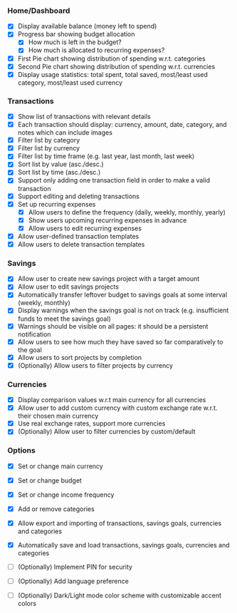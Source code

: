### Home/Dashboard
- [x] Display available balance (money left to spend)
- [x] Progress bar showing budget allocation
	- [x] How much is left in the budget?
	- [x] How much is allocated to recurring expenses?
- [x] First Pie chart showing distribution of spending w.r.t. categories
- [x] Second Pie chart showing distribution of spending w.r.t. currencies
- [x] Display usage statistics: total spent, total saved, most/least used category, most/least used currency

### Transactions
- [x] Show list of transactions with relevant details
- [x] Each transaction should display: currency, amount, date, category, and notes which can include images
- [x] Filter list by category
- [x] Filter list by currency
- [x] Filter list by time frame (e.g. last year, last month, last week)
- [x] Sort list by value (asc./desc.)
- [x] Sort list by time (asc./desc.)
- [x] Support only adding one transaction field in order to make a valid transaction
- [x] Support editing and deleting transactions
- [x] Set up recurring expenses
	- [x] Allow users to define the frequency (daily, weekly, monthly, yearly)
	- [x] Show users upcoming recurring expenses in advance
	- [x] Allow users to edit recurring expenses
- [x] Allow user-defined transaction templates
- [x] Allow users to delete transaction templates

### Savings
- [x] Allow user to create new savings project with a target amount
- [x] Allow user to edit savings projects
- [x] Automatically transfer leftover budget to savings goals at some interval (weekly, monthly) 
- [x] Display warnings when the savings goal is not on track (e.g. insufficient funds to meet the savings goal)
- [x] Warnings should be visible on all pages: it should be a persistent notification
- [x] Allow users to see how much they have saved so far comparatively to the goal
- [x] Allow users to sort projects by completion
- [x] (Optionally) Allow users to filter projects by currency

### Currencies
- [x] Display comparison values w.r.t main currency for all currencies
- [x] Allow user to add custom currency with custom exchange rate w.r.t. their chosen main currency
- [x] Use real exchange rates, support more currencies
- [x] (Optionally) Allow user to filter currencies by custom/default

### Options
- [x] Set or change main currency
- [x] Set or change budget
- [x] Set or change income frequency 
- [x] Add or remove categories 
- [x] Allow export and importing of transactions, savings goals, currencies and categories
- [x] Automatically save and load transactions, savings goals, currencies and categories
- [ ] (Optionally) Implement PIN for security 
- [ ] (Optionally) Add language preference
- [ ] (Optionally) Dark/Light mode color scheme with customizable accent colors

